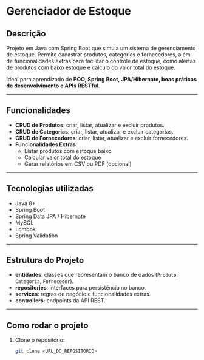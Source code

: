 # Gerenciador de Estoque

## Descrição
Projeto em Java com Spring Boot que simula um sistema de gerenciamento de estoque. Permite cadastrar produtos, categorias e fornecedores, além de funcionalidades extras para facilitar o controle de estoque, como alertas de produtos com baixo estoque e cálculo do valor total do estoque.

Ideal para aprendizado de **POO, Spring Boot, JPA/Hibernate, boas práticas de desenvolvimento e APIs RESTful**.

---

## Funcionalidades
- **CRUD de Produtos**: criar, listar, atualizar e excluir produtos.
- **CRUD de Categorias**: criar, listar, atualizar e excluir categorias.
- **CRUD de Fornecedores**: criar, listar, atualizar e excluir fornecedores.
- **Funcionalidades Extras**:
    - Listar produtos com estoque baixo
    - Calcular valor total do estoque
    - Gerar relatórios em CSV ou PDF (opcional)

---

## Tecnologias utilizadas
- Java 8+
- Spring Boot
- Spring Data JPA / Hibernate
- MySQL
- Lombok
- Spring Validation

---

## Estrutura do Projeto
- **entidades**: classes que representam o banco de dados (`Produto`, `Categoria`, `Fornecedor`).
- **repositories**: interfaces para persistência no banco.
- **services**: regras de negócio e funcionalidades extras.
- **controllers**: endpoints da API REST.

---

## Como rodar o projeto
1. Clone o repositório:
   ```bash
   git clone <URL_DO_REPOSITORIO>
